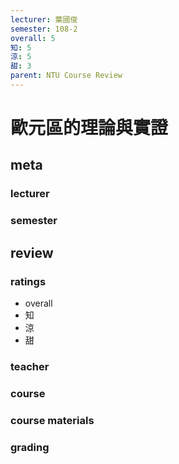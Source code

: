 ```yaml
---
lecturer: 葉國俊
semester: 108-2
overall: 5
知: 5
涼: 5
甜: 3
parent: NTU Course Review
---
```

# 歐元區的理論與實證
## meta
### lecturer
### semester 
## review
### ratings
- overall
- 知
- 涼
- 甜
### teacher
### course
### course materials
### grading